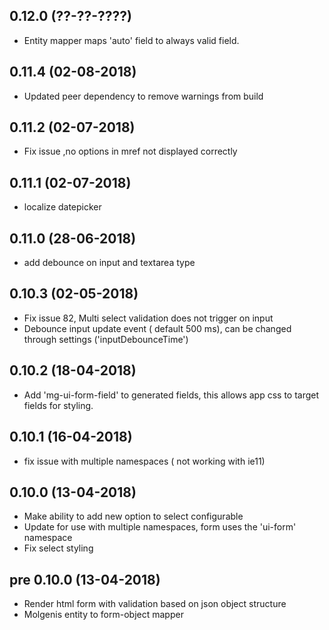 <a name="0.12.0"></a>
## 0.12.0 (??-??-????)
* Entity mapper maps 'auto' field to always valid field.

<a name="0.11.4"></a>
## 0.11.4 (02-08-2018)
* Updated peer dependency to remove warnings from build

<a name="0.11.2"></a>
## 0.11.2 (02-07-2018)
* Fix issue ,no options in mref not displayed correctly

<a name="0.11.1"></a>
## 0.11.1 (02-07-2018)
* localize datepicker

<a name="0.11.0"></a>
## 0.11.0 (28-06-2018)
* add debounce on input and textarea type

<a name="0.10.3"></a>
## 0.10.3 (02-05-2018)
* Fix issue 82, Multi select validation does not trigger on input  
* Debounce input update event ( default 500 ms), can be changed through settings ('inputDebounceTime')

<a name="0.10.2"></a>
## 0.10.2 (18-04-2018)
* Add 'mg-ui-form-field' to generated fields, this allows app css to target fields for styling. 

<a name="0.10.1"></a>
## 0.10.1 (16-04-2018)
* fix issue with multiple namespaces ( not working with ie11)

<a name="0.10.0"></a>

<a name="0.1.0"></a>
## 0.10.0 (13-04-2018)
* Make ability to add new option to select configurable 
* Update for use with multiple namespaces, form uses the 'ui-form' namespace 
* Fix select styling

<a name="0.9.12"></a>
## pre 0.10.0 (13-04-2018)
* Render html form with validation based on json object structure
* Molgenis entity to form-object mapper
